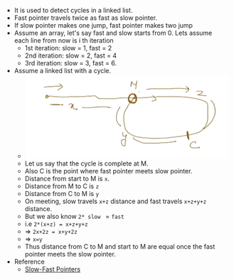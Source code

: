 - It is used to detect cycles in a linked list.
- Fast pointer travels twice as fast as slow pointer.
- If slow pointer makes one jump, fast pointer makes two jump
- Assume an array, let's say fast and slow starts from 0. Lets assume each line from now is i th iteration
	- 1st iteration: slow = 1, fast = 2
	- 2nd iteration: slow = 2, fast = 4
	- 3rd iteration: slow = 3, fast = 6.
- Assume a linked list with a cycle.
	- ![image.png](../assets/image_1633626205114_0.png)
	- Let us say that the cycle is complete at M.
	- Also C is the point where fast pointer meets slow pointer.
	- Distance from start to M is `x`.
	- Distance from M to C is `z`
	- Distance from C to M is `y`
	- On meeting, slow travels `x+z` distance and fast travels `x+z+y+z` distance.
	- But we also know `2* slow ` = `fast`
	- i.e `2*(x+z) = x+z+y+z`
	- => `2x+2z = x+y+2z`
	- => `x=y`
	- Thus distance from C to M and start to M are equal once the fast pointer meets the slow pointer.
- Reference
	- [Slow-Fast Pointers](https://youtu.be/G_Lzrae4blg)
